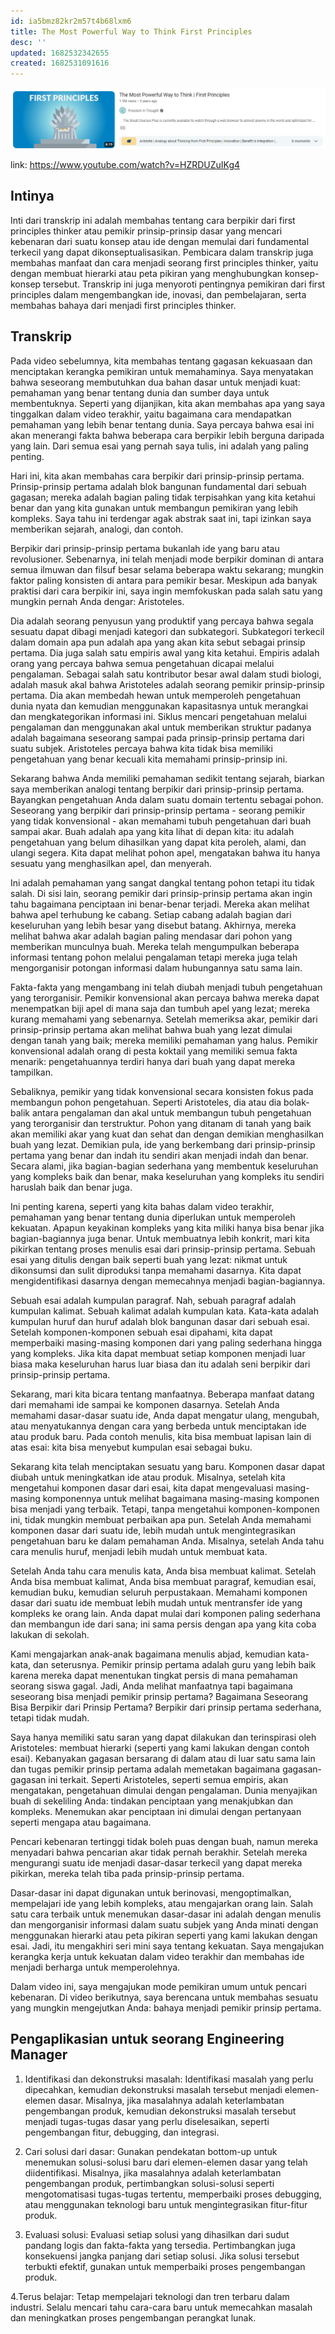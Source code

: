 ```yaml
---
id: ia5bmz82kr2m57t4b68lxm6
title: The Most Powerful Way to Think First Principles
desc: ''
updated: 1682532342655
created: 1682531091616
---
```


![The Most Powerful Way to Think First Principles](assets/20230427005745.png)

link: <https://www.youtube.com/watch?v=HZRDUZuIKg4>

## Intinya

Inti dari transkrip ini adalah membahas tentang cara berpikir dari first principles thinker atau pemikir prinsip-prinsip dasar yang mencari kebenaran dari suatu konsep atau ide dengan memulai dari fundamental terkecil yang dapat dikonseptualisasikan. Pembicara dalam transkrip juga membahas manfaat dan cara menjadi seorang first principles thinker, yaitu dengan membuat hierarki atau peta pikiran yang menghubungkan konsep-konsep tersebut. Transkrip ini juga menyoroti pentingnya pemikiran dari first principles dalam mengembangkan ide, inovasi, dan pembelajaran, serta membahas bahaya dari menjadi first principles thinker.

## Transkrip

Pada video sebelumnya, kita membahas tentang gagasan kekuasaan dan menciptakan kerangka pemikiran untuk memahaminya. Saya menyatakan bahwa seseorang membutuhkan dua bahan dasar untuk menjadi kuat: pemahaman yang benar tentang dunia dan sumber daya untuk membentuknya. Seperti yang dijanjikan, kita akan membahas apa yang saya tinggalkan dalam video terakhir, yaitu bagaimana cara mendapatkan pemahaman yang lebih benar tentang dunia. Saya percaya bahwa esai ini akan menerangi fakta bahwa beberapa cara berpikir lebih berguna daripada yang lain. Dari semua esai yang pernah saya tulis, ini adalah yang paling penting.

Hari ini, kita akan membahas cara berpikir dari prinsip-prinsip pertama. Prinsip-prinsip pertama adalah blok bangunan fundamental dari sebuah gagasan; mereka adalah bagian paling tidak terpisahkan yang kita ketahui benar dan yang kita gunakan untuk membangun pemikiran yang lebih kompleks. Saya tahu ini terdengar agak abstrak saat ini, tapi izinkan saya memberikan sejarah, analogi, dan contoh.

Berpikir dari prinsip-prinsip pertama bukanlah ide yang baru atau revolusioner. Sebenarnya, ini telah menjadi mode berpikir dominan di antara semua ilmuwan dan filsuf besar selama beberapa waktu sekarang; mungkin faktor paling konsisten di antara para pemikir besar. Meskipun ada banyak praktisi dari cara berpikir ini, saya ingin memfokuskan pada salah satu yang mungkin pernah Anda dengar: Aristoteles.

Dia adalah seorang penyusun yang produktif yang percaya bahwa segala sesuatu dapat dibagi menjadi kategori dan subkategori. Subkategori terkecil dalam domain apa pun adalah apa yang akan kita sebut sebagai prinsip pertama. Dia juga salah satu empiris awal yang kita ketahui. Empiris adalah orang yang percaya bahwa semua pengetahuan dicapai melalui pengalaman. Sebagai salah satu kontributor besar awal dalam studi biologi, adalah masuk akal bahwa Aristoteles adalah seorang pemikir prinsip-prinsip pertama. Dia akan membedah hewan untuk memperoleh pengetahuan dunia nyata dan kemudian menggunakan kapasitasnya untuk merangkai dan mengkategorikan informasi ini. Siklus mencari pengetahuan melalui pengalaman dan menggunakan akal untuk memberikan struktur padanya adalah bagaimana seseorang sampai pada prinsip-prinsip pertama dari suatu subjek. Aristoteles percaya bahwa kita tidak bisa memiliki pengetahuan yang benar kecuali kita memahami prinsip-prinsip ini.

Sekarang bahwa Anda memiliki pemahaman sedikit tentang sejarah, biarkan saya memberikan analogi tentang berpikir dari prinsip-prinsip pertama. Bayangkan pengetahuan Anda dalam suatu domain tertentu sebagai pohon. Seseorang yang berpikir dari prinsip-prinsip pertama - seorang pemikir yang tidak konvensional - akan memahami tubuh pengetahuan dari buah sampai akar. Buah adalah apa yang kita lihat di depan kita: itu adalah pengetahuan yang belum dihasilkan yang dapat kita peroleh, alami, dan ulangi segera. Kita dapat melihat pohon apel, mengatakan bahwa itu hanya sesuatu yang menghasilkan apel, dan menyerah.

Ini adalah pemahaman yang sangat dangkal tentang pohon tetapi itu tidak salah. Di sisi lain, seorang pemikir dari prinsip-prinsip pertama akan ingin tahu bagaimana penciptaan ini benar-benar terjadi. Mereka akan melihat bahwa apel terhubung ke cabang. Setiap cabang adalah bagian dari keseluruhan yang lebih besar yang disebut batang. Akhirnya, mereka melihat bahwa akar adalah bagian paling mendasar dari pohon yang memberikan munculnya buah. Mereka telah mengumpulkan beberapa informasi tentang pohon melalui pengalaman tetapi mereka juga telah mengorganisir potongan informasi dalam hubungannya satu sama lain.

Fakta-fakta yang mengambang ini telah diubah menjadi tubuh pengetahuan yang terorganisir. Pemikir konvensional akan percaya bahwa mereka dapat menempatkan biji apel di mana saja dan tumbuh apel yang lezat; mereka kurang memahami yang sebenarnya. Setelah memeriksa akar, pemikir dari prinsip-prinsip pertama akan melihat bahwa buah yang lezat dimulai dengan tanah yang baik; mereka memiliki pemahaman yang halus. Pemikir konvensional adalah orang di pesta koktail yang memiliki semua fakta menarik: pengetahuannya terdiri hanya dari buah yang dapat mereka tampilkan.

Sebaliknya, pemikir yang tidak konvensional secara konsisten fokus pada membangun pohon pengetahuan. Seperti Aristoteles, dia atau dia bolak-balik antara pengalaman dan akal untuk membangun tubuh pengetahuan yang terorganisir dan terstruktur. Pohon yang ditanam di tanah yang baik akan memiliki akar yang kuat dan sehat dan dengan demikian menghasilkan buah yang lezat. Demikian pula, ide yang berkembang dari prinsip-prinsip pertama yang benar dan indah itu sendiri akan menjadi indah dan benar. Secara alami, jika bagian-bagian sederhana yang membentuk keseluruhan yang kompleks baik dan benar, maka keseluruhan yang kompleks itu sendiri haruslah baik dan benar juga.

Ini penting karena, seperti yang kita bahas dalam video terakhir, pemahaman yang benar tentang dunia diperlukan untuk memperoleh kekuatan. Apapun keyakinan kompleks yang kita miliki hanya bisa benar jika bagian-bagiannya juga benar. Untuk membuatnya lebih konkrit, mari kita pikirkan tentang proses menulis esai dari prinsip-prinsip pertama. Sebuah esai yang ditulis dengan baik seperti buah yang lezat: nikmat untuk dikonsumsi dan sulit diproduksi tanpa memahami dasarnya. Kita dapat mengidentifikasi dasarnya dengan memecahnya menjadi bagian-bagiannya.

Sebuah esai adalah kumpulan paragraf. Nah, sebuah paragraf adalah kumpulan kalimat. Sebuah kalimat adalah kumpulan kata. Kata-kata adalah kumpulan huruf dan huruf adalah blok bangunan dasar dari sebuah esai. Setelah komponen-komponen sebuah esai dipahami, kita dapat memperbaiki masing-masing komponen dari yang paling sederhana hingga yang kompleks. Jika kita dapat membuat setiap komponen menjadi luar biasa maka keseluruhan harus luar biasa dan itu adalah seni berpikir dari prinsip-prinsip pertama.

Sekarang, mari kita bicara tentang manfaatnya. Beberapa manfaat datang dari memahami ide sampai ke komponen dasarnya. Setelah Anda memahami dasar-dasar suatu ide, Anda dapat mengatur ulang, mengubah, atau menyatukannya dengan cara yang berbeda untuk menciptakan ide atau produk baru. Pada contoh menulis, kita bisa membuat lapisan lain di atas esai: kita bisa menyebut kumpulan esai sebagai buku.

Sekarang kita telah menciptakan sesuatu yang baru. Komponen dasar dapat diubah untuk meningkatkan ide atau produk. Misalnya, setelah kita mengetahui komponen dasar dari esai, kita dapat mengevaluasi masing-masing komponennya untuk melihat bagaimana masing-masing komponen bisa menjadi yang terbaik. Tetapi, tanpa mengetahui komponen-komponen ini, tidak mungkin membuat perbaikan apa pun. Setelah Anda memahami komponen dasar dari suatu ide, lebih mudah untuk mengintegrasikan pengetahuan baru ke dalam pemahaman Anda. Misalnya, setelah Anda tahu cara menulis huruf, menjadi lebih mudah untuk membuat kata.

Setelah Anda tahu cara menulis kata, Anda bisa membuat kalimat. Setelah Anda bisa membuat kalimat, Anda bisa membuat paragraf, kemudian esai, kemudian buku, kemudian seluruh perpustakaan. Memahami komponen dasar dari suatu ide membuat lebih mudah untuk mentransfer ide yang kompleks ke orang lain. Anda dapat mulai dari komponen paling sederhana dan membangun ide dari sana; ini sama persis dengan apa yang kita coba lakukan di sekolah.

Kami mengajarkan anak-anak bagaimana menulis abjad, kemudian kata-kata, dan seterusnya. Pemikir prinsip pertama adalah guru yang lebih baik karena mereka dapat menentukan tingkat persis di mana pemahaman seorang siswa gagal. Jadi, Anda melihat manfaatnya tapi bagaimana seseorang bisa menjadi pemikir prinsip pertama? Bagaimana Seseorang Bisa Berpikir dari Prinsip Pertama? Berpikir dari prinsip pertama sederhana, tetapi tidak mudah.

Saya hanya memiliki satu saran yang dapat dilakukan dan terinspirasi oleh Aristoteles: membuat hierarki (seperti yang kami lakukan dengan contoh esai).
Kebanyakan gagasan bersarang di dalam atau di luar satu sama lain dan tugas pemikir prinsip pertama
adalah memetakan bagaimana gagasan-gagasan ini terkait. Seperti Aristoteles, seperti semua empiris, akan mengatakan, pengetahuan dimulai dengan pengalaman. Dunia menyajikan buah di sekeliling Anda: tindakan penciptaan yang menakjubkan dan kompleks. Menemukan akar penciptaan ini dimulai dengan pertanyaan seperti mengapa atau bagaimana.

Pencari kebenaran tertinggi tidak boleh puas dengan buah, namun mereka menyadari bahwa pencarian
akar tidak pernah berakhir. Setelah mereka mengurangi suatu ide menjadi dasar-dasar terkecil yang dapat mereka pikirkan, mereka telah tiba pada prinsip-prinsip pertama.

Dasar-dasar ini dapat digunakan untuk berinovasi, mengoptimalkan, mempelajari ide yang lebih kompleks, atau mengajarkan orang lain. Salah satu cara terbaik untuk menemukan dasar-dasar ini adalah dengan menulis dan mengorganisir informasi dalam suatu subjek yang Anda minati dengan menggunakan hierarki atau peta pikiran seperti yang kami lakukan dengan esai.
Jadi, itu mengakhiri seri mini saya tentang kekuatan. Saya mengajukan kerangka kerja untuk kekuatan dalam video terakhir dan membahas ide menjadi berharga untuk memperolehnya.

Dalam video ini, saya mengajukan mode pemikiran umum untuk pencari kebenaran.
Di video berikutnya, saya berencana untuk membahas sesuatu yang mungkin mengejutkan Anda: bahaya
menjadi pemikir prinsip pertama.

## Pengaplikasian untuk seorang Engineering Manager

1. Identifikasi dan dekonstruksi masalah: Identifikasi masalah yang perlu dipecahkan, kemudian dekonstruksi masalah tersebut menjadi elemen-elemen dasar. Misalnya, jika masalahnya adalah keterlambatan pengembangan produk, kemudian dekonstruksi masalah tersebut menjadi tugas-tugas dasar yang perlu diselesaikan, seperti pengembangan fitur, debugging, dan integrasi.

2. Cari solusi dari dasar: Gunakan pendekatan bottom-up untuk menemukan solusi-solusi baru dari elemen-elemen dasar yang telah diidentifikasi. Misalnya, jika masalahnya adalah keterlambatan pengembangan produk, pertimbangkan solusi-solusi seperti mengotomatisasi tugas-tugas tertentu, memperbaiki proses debugging, atau menggunakan teknologi baru untuk mengintegrasikan fitur-fitur produk.

3. Evaluasi solusi: Evaluasi setiap solusi yang dihasilkan dari sudut pandang logis dan fakta-fakta yang tersedia. Pertimbangkan juga konsekuensi jangka panjang dari setiap solusi. Jika solusi tersebut terbukti efektif, gunakan untuk memperbaiki proses pengembangan produk.

4.Terus belajar: Tetap mempelajari teknologi dan tren terbaru dalam industri. Selalu mencari tahu cara-cara baru untuk memecahkan masalah dan meningkatkan proses pengembangan perangkat lunak.
